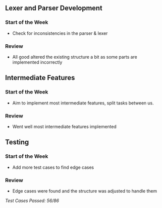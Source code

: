 ## Lexer and Parser Development

### **Start of the Week**
- Check for inconsistencies in the parser & lexer

### **Review**
- All good altered the existing structure a bit as some parts are implemented incorrectly

## Intermediate Features

### **Start of the Week**
- Aim to implement most intermediate features, split tasks between us.

### **Review**
- Went well most intermediate features implemented

## Testing

### **Start of the Week**
- Add more test cases to find edge cases

### **Review**
- Edge cases were found and the structure was adjusted to handle them

*Test Cases Passed: 56/86*
